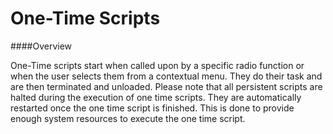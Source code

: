 # One-Time Scripts

####Overview

One-Time scripts start when called upon by a specific radio function or when the user selects them from a contextual menu. They do their task and are then terminated and unloaded. Please note that all persistent scripts are halted during the execution of one time scripts. They are automatically restarted once the one
time script is finished. This is done to provide enough system resources to execute the one time script.